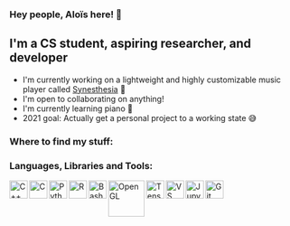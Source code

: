### Hey people, Aloïs here! 👋

## I'm a CS student, aspiring researcher, and developer
- I'm currently working on a lightweight and highly customizable music player called [Synesthesia][synesthesia] 🎵
- I'm open to collaborating on anything!
- I'm currently learning piano 🎹
- 2021 goal: Actually get a personal project to a working state 😅

### Where to find my stuff:

### Languages, Libraries and Tools:
<img align="left" alt="C++" width="32px" src="https://raw.githubusercontent.com/isocpp/logos/master/cpp_logo.png" />
<img align="left" alt="C" width="32px" src="https://user-images.githubusercontent.com/17773218/56295546-32a81200-60ea-11e9-8761-0b726b20fd51.png" />
<img align="left" alt="Python" width="32px" src="https://upload.wikimedia.org/wikipedia/commons/thumb/c/c3/Python-logo-notext.svg/2048px-Python-logo-notext.svg.png" />
<img align="left" alt="R" width="32px" src="https://upload.wikimedia.org/wikipedia/commons/thumb/1/1b/R_logo.svg/724px-R_logo.svg.png" />
<img align="left" alt="Bash" width="32px" src="https://upload.wikimedia.org/wikipedia/commons/thumb/4/4b/Bash_Logo_Colored.svg/1024px-Bash_Logo_Colored.svg.png" />
<img align="left" alt="OpenGL" width="64px" src="https://upload.wikimedia.org/wikipedia/commons/thumb/0/04/OpenGL_logo_%282D%29.svg/2560px-OpenGL_logo_%282D%29.svg.png" />
<img align="left" alt="TensorFlow" width="32px" src="https://upload.wikimedia.org/wikipedia/commons/thumb/2/2d/Tensorflow_logo.svg/1200px-Tensorflow_logo.svg.png" />
<img align="left" alt="VS Code" width="32px" src="https://upload.wikimedia.org/wikipedia/commons/thumb/9/9a/Visual_Studio_Code_1.35_icon.svg/1024px-Visual_Studio_Code_1.35_icon.svg.png" />
<img align="left" alt="Jupyter" width="32px" src="https://upload.wikimedia.org/wikipedia/commons/thumb/3/38/Jupyter_logo.svg/1200px-Jupyter_logo.svg.png" />
<img align="left" alt="Git" width="32px" src="https://git-scm.com/images/logos/downloads/Git-Icon-1788C.png" />




<!-- Links -->

[synesthesia]: https://github.com/AloisRautureau/synesthesia

<!--  ---  -->
